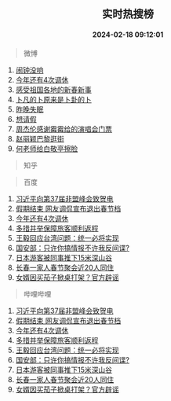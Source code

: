 <div align="center"><h2>实时热搜榜</h2><h4>2024-02-18 09:12:01</h4></div>

> 微博  

1. [闹钟没响](https://s.weibo.com/weibo?q=%E9%97%B9%E9%92%9F%E6%B2%A1%E5%93%8D&t=31&band_rank=1&Refer=top)<br />
2. [今年还有4次调休](https://s.weibo.com/weibo?q=%23%E4%BB%8A%E5%B9%B4%E8%BF%98%E6%9C%894%E6%AC%A1%E8%B0%83%E4%BC%91%23&t=31&band_rank=2&Refer=top)<br />
3. [感受祖国各地的新春新事](https://s.weibo.com/weibo?q=%23%E6%84%9F%E5%8F%97%E7%A5%96%E5%9B%BD%E5%90%84%E5%9C%B0%E7%9A%84%E6%96%B0%E6%98%A5%E6%96%B0%E4%BA%8B%23&t=31&band_rank=3&Refer=top)<br />
4. [卜凡的卜原来是卜卦的卜](https://s.weibo.com/weibo?q=%23%E5%8D%9C%E5%87%A1%E7%9A%84%E5%8D%9C%E5%8E%9F%E6%9D%A5%E6%98%AF%E5%8D%9C%E5%8D%A6%E7%9A%84%E5%8D%9C%23&t=31&band_rank=4&Refer=top)<br />
5. [昨晚失眠](https://s.weibo.com/weibo?q=%E6%98%A8%E6%99%9A%E5%A4%B1%E7%9C%A0&t=31&band_rank=5&Refer=top)<br />
6. [想请假](https://s.weibo.com/weibo?q=%E6%83%B3%E8%AF%B7%E5%81%87&t=31&band_rank=6&Refer=top)<br />
7. [周杰伦感谢霉霉给的演唱会门票](https://s.weibo.com/weibo?q=%E5%91%A8%E6%9D%B0%E4%BC%A6%E6%84%9F%E8%B0%A2%E9%9C%89%E9%9C%89%E7%BB%99%E7%9A%84%E6%BC%94%E5%94%B1%E4%BC%9A%E9%97%A8%E7%A5%A8&t=31&band_rank=7&Refer=top)<br />
8. [赵丽颖巴黎逛街](https://s.weibo.com/weibo?q=%23%E8%B5%B5%E4%B8%BD%E9%A2%96%E5%B7%B4%E9%BB%8E%E9%80%9B%E8%A1%97%23&t=31&band_rank=8&Refer=top)<br />
9. [何老师给白敬亭擦脸](https://s.weibo.com/weibo?q=%23%E4%BD%95%E8%80%81%E5%B8%88%E7%BB%99%E7%99%BD%E6%95%AC%E4%BA%AD%E6%93%A6%E8%84%B8%23&t=31&band_rank=9&Refer=top)<br />

> 知乎  


> 百度  

1. [习近平向第37届非盟峰会致贺电](https://www.baidu.com/s?wd=%E4%B9%A0%E8%BF%91%E5%B9%B3%E5%90%91%E7%AC%AC37%E5%B1%8A%E9%9D%9E%E7%9B%9F%E5%B3%B0%E4%BC%9A%E8%87%B4%E8%B4%BA%E7%94%B5&sa=fyb_news&rsv_dl=fyb_news)<br />
2. [假期结束 网友调侃宣布退出春节档](https://www.baidu.com/s?wd=%E5%81%87%E6%9C%9F%E7%BB%93%E6%9D%9F+%E7%BD%91%E5%8F%8B%E8%B0%83%E4%BE%83%E5%AE%A3%E5%B8%83%E9%80%80%E5%87%BA%E6%98%A5%E8%8A%82%E6%A1%A3&sa=fyb_news&rsv_dl=fyb_news)<br />
3. [今年还有4次调休](https://www.baidu.com/s?wd=%E4%BB%8A%E5%B9%B4%E8%BF%98%E6%9C%894%E6%AC%A1%E8%B0%83%E4%BC%91&sa=fyb_news&rsv_dl=fyb_news)<br />
4. [多措并举保障旅客顺利返程](https://www.baidu.com/s?wd=%E5%A4%9A%E6%8E%AA%E5%B9%B6%E4%B8%BE%E4%BF%9D%E9%9A%9C%E6%97%85%E5%AE%A2%E9%A1%BA%E5%88%A9%E8%BF%94%E7%A8%8B&sa=fyb_news&rsv_dl=fyb_news)<br />
5. [王毅回应台湾问题：统一必将实现](https://www.baidu.com/s?wd=%E7%8E%8B%E6%AF%85%E5%9B%9E%E5%BA%94%E5%8F%B0%E6%B9%BE%E9%97%AE%E9%A2%98%EF%BC%9A%E7%BB%9F%E4%B8%80%E5%BF%85%E5%B0%86%E5%AE%9E%E7%8E%B0&sa=fyb_news&rsv_dl=fyb_news)<br />
6. [国安部：只许你搞情报不许我反间谍?](https://www.baidu.com/s?wd=%E5%9B%BD%E5%AE%89%E9%83%A8%EF%BC%9A%E5%8F%AA%E8%AE%B8%E4%BD%A0%E6%90%9E%E6%83%85%E6%8A%A5%E4%B8%8D%E8%AE%B8%E6%88%91%E5%8F%8D%E9%97%B4%E8%B0%8D%3F&sa=fyb_news&rsv_dl=fyb_news)<br />
7. [日本游客被同事推下15米深山谷](https://www.baidu.com/s?wd=%E6%97%A5%E6%9C%AC%E6%B8%B8%E5%AE%A2%E8%A2%AB%E5%90%8C%E4%BA%8B%E6%8E%A8%E4%B8%8B15%E7%B1%B3%E6%B7%B1%E5%B1%B1%E8%B0%B7&sa=fyb_news&rsv_dl=fyb_news)<br />
8. [长春一家人春节聚会近20人同住](https://www.baidu.com/s?wd=%E9%95%BF%E6%98%A5%E4%B8%80%E5%AE%B6%E4%BA%BA%E6%98%A5%E8%8A%82%E8%81%9A%E4%BC%9A%E8%BF%9120%E4%BA%BA%E5%90%8C%E4%BD%8F&sa=fyb_news&rsv_dl=fyb_news)<br />
9. [女婿因买茄子掀桌打架？官方辟谣](https://www.baidu.com/s?wd=%E5%A5%B3%E5%A9%BF%E5%9B%A0%E4%B9%B0%E8%8C%84%E5%AD%90%E6%8E%80%E6%A1%8C%E6%89%93%E6%9E%B6%EF%BC%9F%E5%AE%98%E6%96%B9%E8%BE%9F%E8%B0%A3&sa=fyb_news&rsv_dl=fyb_news)<br />

> 哔哩哔哩  

1. [习近平向第37届非盟峰会致贺电](https://www.baidu.com/s?wd=%E4%B9%A0%E8%BF%91%E5%B9%B3%E5%90%91%E7%AC%AC37%E5%B1%8A%E9%9D%9E%E7%9B%9F%E5%B3%B0%E4%BC%9A%E8%87%B4%E8%B4%BA%E7%94%B5&sa=fyb_news&rsv_dl=fyb_news)<br />
2. [假期结束 网友调侃宣布退出春节档](https://www.baidu.com/s?wd=%E5%81%87%E6%9C%9F%E7%BB%93%E6%9D%9F+%E7%BD%91%E5%8F%8B%E8%B0%83%E4%BE%83%E5%AE%A3%E5%B8%83%E9%80%80%E5%87%BA%E6%98%A5%E8%8A%82%E6%A1%A3&sa=fyb_news&rsv_dl=fyb_news)<br />
3. [今年还有4次调休](https://www.baidu.com/s?wd=%E4%BB%8A%E5%B9%B4%E8%BF%98%E6%9C%894%E6%AC%A1%E8%B0%83%E4%BC%91&sa=fyb_news&rsv_dl=fyb_news)<br />
4. [多措并举保障旅客顺利返程](https://www.baidu.com/s?wd=%E5%A4%9A%E6%8E%AA%E5%B9%B6%E4%B8%BE%E4%BF%9D%E9%9A%9C%E6%97%85%E5%AE%A2%E9%A1%BA%E5%88%A9%E8%BF%94%E7%A8%8B&sa=fyb_news&rsv_dl=fyb_news)<br />
5. [王毅回应台湾问题：统一必将实现](https://www.baidu.com/s?wd=%E7%8E%8B%E6%AF%85%E5%9B%9E%E5%BA%94%E5%8F%B0%E6%B9%BE%E9%97%AE%E9%A2%98%EF%BC%9A%E7%BB%9F%E4%B8%80%E5%BF%85%E5%B0%86%E5%AE%9E%E7%8E%B0&sa=fyb_news&rsv_dl=fyb_news)<br />
6. [国安部：只许你搞情报不许我反间谍?](https://www.baidu.com/s?wd=%E5%9B%BD%E5%AE%89%E9%83%A8%EF%BC%9A%E5%8F%AA%E8%AE%B8%E4%BD%A0%E6%90%9E%E6%83%85%E6%8A%A5%E4%B8%8D%E8%AE%B8%E6%88%91%E5%8F%8D%E9%97%B4%E8%B0%8D%3F&sa=fyb_news&rsv_dl=fyb_news)<br />
7. [日本游客被同事推下15米深山谷](https://www.baidu.com/s?wd=%E6%97%A5%E6%9C%AC%E6%B8%B8%E5%AE%A2%E8%A2%AB%E5%90%8C%E4%BA%8B%E6%8E%A8%E4%B8%8B15%E7%B1%B3%E6%B7%B1%E5%B1%B1%E8%B0%B7&sa=fyb_news&rsv_dl=fyb_news)<br />
8. [长春一家人春节聚会近20人同住](https://www.baidu.com/s?wd=%E9%95%BF%E6%98%A5%E4%B8%80%E5%AE%B6%E4%BA%BA%E6%98%A5%E8%8A%82%E8%81%9A%E4%BC%9A%E8%BF%9120%E4%BA%BA%E5%90%8C%E4%BD%8F&sa=fyb_news&rsv_dl=fyb_news)<br />
9. [女婿因买茄子掀桌打架？官方辟谣](https://www.baidu.com/s?wd=%E5%A5%B3%E5%A9%BF%E5%9B%A0%E4%B9%B0%E8%8C%84%E5%AD%90%E6%8E%80%E6%A1%8C%E6%89%93%E6%9E%B6%EF%BC%9F%E5%AE%98%E6%96%B9%E8%BE%9F%E8%B0%A3&sa=fyb_news&rsv_dl=fyb_news)<br />
